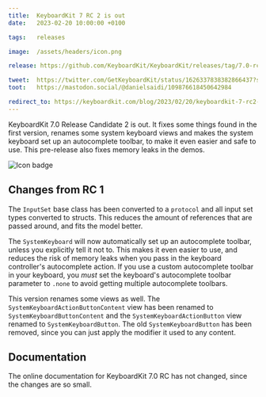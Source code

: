 ```yaml
---
title:  KeyboardKit 7 RC 2 is out
date:   2023-02-20 10:00:00 +0100

tags:   releases

image:  /assets/headers/icon.png

release: https://github.com/KeyboardKit/KeyboardKit/releases/tag/7.0-rc2

tweet:  https://twitter.com/GetKeyboardKit/status/1626337838382866437?s=20
toot:   https://mastodon.social/@danielsaidi/109876618450642984

redirect_to: https://keyboardkit.com/blog/2023/02/20/keyboardkit-7-rc2-copy
---
```



KeyboardKit 7.0 Release Candidate 2 is out. It fixes some things found in the first version, renames some system keyboard views and makes the system keyboard set up an autocomplete toolbar, to make it even easier and safe to use. This pre-release also fixes memory leaks in the demos.

![Icon badge]({{page.image}})


## Changes from RC 1

The `InputSet` base class has been converted to a `protocol` and all input set types converted to structs. This reduces the amount of references that are passed around, and fits the model better.

The `SystemKeyboard` will now automatically set up an autocomplete toolbar, unless you explicitly tell it not to. This makes it even easier to use, and reduces the risk of memory leaks when you pass in the keyboard controller's autocomplete action. If you use a custom autocomplete toolbar in your keyboard, you *must* set the keyboard's autocomplete toolbar parameter to `.none` to avoid getting multiple autocomplete toolbars.

This version renames some views as well. The `SystemKeyboardActionButtonContent` view has been renamed to `SystemKeyboardButtonContent` and the `SystemKeyboardActionButton` view renamed to ``SystemKeyboardButton``. The old `SystemKeyboardButton` has been removed, since you can just apply the modifier it used to any content.


## Documentation

The online documentation for KeyboardKit 7.0 RC has not changed, since the changes are so small.